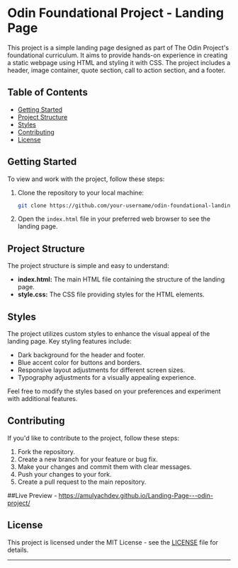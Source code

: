 # Odin Foundational Project - Landing Page

This project is a simple landing page designed as part of The Odin Project's foundational curriculum. It aims to provide hands-on experience in creating a static webpage using HTML and styling it with CSS. The project includes a header, image container, quote section, call to action section, and a footer.

## Table of Contents

- [Getting Started](#getting-started)
- [Project Structure](#project-structure)
- [Styles](#styles)
- [Contributing](#contributing)
- [License](#license)

## Getting Started

To view and work with the project, follow these steps:

1. Clone the repository to your local machine:

   ```bash
   git clone https://github.com/your-username/odin-foundational-landing-page.git
   ```

2. Open the `index.html` file in your preferred web browser to see the landing page.

## Project Structure

The project structure is simple and easy to understand:

- **index.html:** The main HTML file containing the structure of the landing page.
- **style.css:** The CSS file providing styles for the HTML elements.

## Styles

The project utilizes custom styles to enhance the visual appeal of the landing page. Key styling features include:

- Dark background for the header and footer.
- Blue accent color for buttons and borders.
- Responsive layout adjustments for different screen sizes.
- Typography adjustments for a visually appealing experience.

Feel free to modify the styles based on your preferences and experiment with additional features.

## Contributing

If you'd like to contribute to the project, follow these steps:

1. Fork the repository.
2. Create a new branch for your feature or bug fix.
3. Make your changes and commit them with clear messages.
4. Push your changes to your fork.
5. Create a pull request to the main repository.

##Live Preview - https://amulyachdev.github.io/Landing-Page---odin-project/

## License

This project is licensed under the MIT License - see the [LICENSE](LICENSE) file for details.

---
